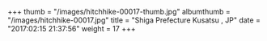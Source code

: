 +++
thumb = "/images/hitchhike-00017-thumb.jpg"
albumthumb = "/images/hitchhike-00017.jpg"
title = "Shiga Prefecture Kusatsu , JP"
date = "2017:02:15 21:37:56"
weight = 17
+++
